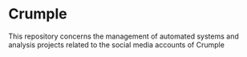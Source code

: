 # Crumple
This repository concerns the management of automated systems and analysis projects related to the social media accounts of Crumple
